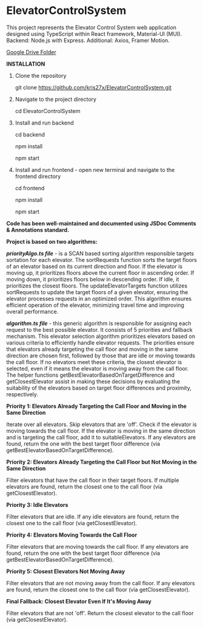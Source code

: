 # ElevatorControlSystem

This project represents the Elevator Control System web application designed using TypeScript within React framework, Material-UI (MUI). Backend: Node.js with Express. Additional: Axios, Framer Motion.

[Google Drive Folder](https://drive.google.com/drive/folders/13qtaprY39Tnz28ngGs4u78II5qrzfP_K?usp=sharing)


******INSTALLATION******

1. Clone the repository
   
   git clone https://github.com/kris27x/ElevatorControlSystem.git
   
2. Navigate to the project directory
 
   cd ElevatorControlSystem
   
3. Install and run backend
   
   cd backend
   
   npm install
   
   npm start
   
4. Install and run frontend - open new terminal and navigate to the frontend directory
   
   cd frontend
   
   npm install
   
   npm start


**Code has been well-maintained and documented using JSDoc Comments & Annotations standard.**


****Project is based on two algorithms:****

***priorityAlgo.ts file*** - is a SCAN based sorting algorithm responsible targets sortation for each elevator. The sortRequests function sorts the target floors of an elevator based on its current direction and floor. If the elevator is moving up, it prioritizes floors above the current floor in ascending order. If moving down, it prioritizes floors below in descending order. If idle, it prioritizes the closest floors. The updateElevatorTargets function utilizes sortRequests to update the target floors of a given elevator, ensuring the elevator processes requests in an optimized order. This algorithm ensures efficient operation of the elevator, minimizing travel time and improving overall performance.

***algorithm.ts file*** - this generic algorithm is responsible for assigning each request to the best possible elevator. It consists of 5 priorities and fallback mechanism.
This elevator selection algorithm prioritizes elevators based on various criteria to efficiently handle elevator requests. The priorities ensure that elevators already targeting the call floor and moving in the same direction are chosen first, followed by those that are idle or moving towards the call floor. If no elevators meet these criteria, the closest elevator is selected, even if it means the elevator is moving away from the call floor. The helper functions getBestElevatorBasedOnTargetDifference and getClosestElevator assist in making these decisions by evaluating the suitability of the elevators based on target floor differences and proximity, respectively.

**Priority 1: Elevators Already Targeting the Call Floor and Moving in the Same Direction**

Iterate over all elevators.
Skip elevators that are 'off'.
Check if the elevator is moving towards the call floor.
If the elevator is moving in the same direction and is targeting the call floor, add it to suitableElevators.
If any elevators are found, return the one with the best target floor difference (via getBestElevatorBasedOnTargetDifference).

**Priority 2: Elevators Already Targeting the Call Floor but Not Moving in the Same Direction**

Filter elevators that have the call floor in their target floors.
If multiple elevators are found, return the closest one to the call floor (via getClosestElevator).

**Priority 3: Idle Elevators**

Filter elevators that are idle.
If any idle elevators are found, return the closest one to the call floor (via getClosestElevator).

**Priority 4: Elevators Moving Towards the Call Floor**

Filter elevators that are moving towards the call floor.
If any elevators are found, return the one with the best target floor difference (via getBestElevatorBasedOnTargetDifference).

**Priority 5: Closest Elevators Not Moving Away**

Filter elevators that are not moving away from the call floor.
If any elevators are found, return the closest one to the call floor (via getClosestElevator).

**Final Fallback: Closest Elevator Even If It's Moving Away**

Filter elevators that are not 'off'.
Return the closest elevator to the call floor (via getClosestElevator).
